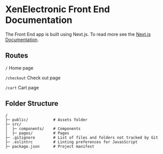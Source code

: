 # XenElectronic Front End Documentation

The Front End app is built using Next.js. To read more see the [Next.js Documentation](https://nextjs.org/docs).

## Routes
`/` Home page

`/checkout`  Check out page

`/cart`  Cart page

## Folder Structure
```
/
├─ public/           # Assets folder
├─ src/
│  ├─ components/    # Components
│  ├─ pages/         # Pages
├─ .gitignore        # List of files and folders not tracked by Git
├─ .eslintrc         # Linting preferences for JavasScript
├─ package.json      # Project manifest
```
